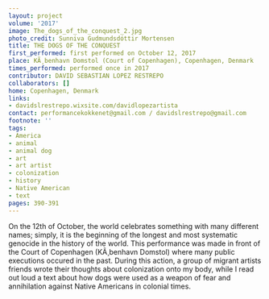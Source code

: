 ```yaml
---
layout: project
volume: '2017'
image: The_dogs_of_the_conquest_2.jpg
photo_credit: Sunniva Gudmundsdóttir Mortensen
title: THE DOGS OF THE CONQUEST
first_performed: first performed on October 12, 2017
place: KÃ¸benhavn Domstol (Court of Copenhagen), Copenhagen, Denmark
times_performed: performed once in 2017
contributor: DAVID SEBASTIAN LOPEZ RESTREPO
collaborators: []
home: Copenhagen, Denmark
links:
- davidslrestrepo.wixsite.com/davidlopezartista
contact: performancekokkenet@gmail.com / davidslrestrepo@gmail.com
footnote: ''
tags:
- America
- animal
- animal dog
- art
- art artist
- colonization
- history
- Native American
- text
pages: 390-391
---
```


On the 12th of October, the world celebrates something with many different names; simply, it is the beginning of the longest and most systematic genocide in the history of the world. This performance was made in front of the Court of Copenhagen (KÃ¸benhavn Domstol) where many public executions occured in the past. During this action, a group of migrant artists friends wrote their thoughts about colonization onto my body, while I read out loud a text about how dogs were used as a weapon of fear and annihilation against Native Americans in colonial times.
